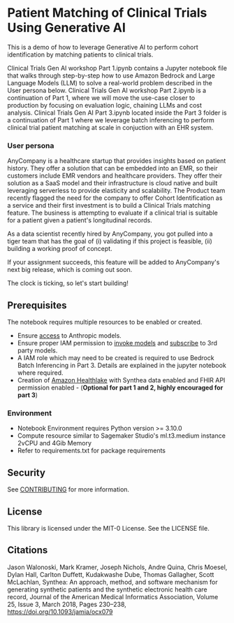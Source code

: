 # Patient Matching of Clinical Trials Using Generative AI

This is a demo of how to leverage Generative AI to perform cohort identification by matching patients to clinical trials.

Clinical Trials Gen AI workshop Part 1.ipynb contains a Jupyter notebook file that walks through step-by-step how to use Amazon Bedrock and Large Language Models (LLM) to solve a real-world problem described in the User persona below. Clinical Trials Gen AI workshop Part 2.ipynb is a continuation of Part 1, where we will move the use-case closer to production by focusing on evaluation logic, chaining LLMs and cost analysis. Clinical Trials Gen AI Part 3.ipynb located inside the Part 3 folder is a continuation of Part 1 where we leverage batch inferencing to perform clinical trial patient matching at scale in conjuction with an EHR system.

### User persona

AnyCompany is a healthcare startup that provides insights based on patient history. They offer a solution that can be embedded into an EMR, so their customers include EMR vendors and healthcare providers. They offer their solution as a SaaS model and their infrastructure is cloud native and built leveraging serverless to provide elasticity and scalability. The Product team recently flagged the need for the company to offer Cohort Identification as a service and their first investment is to build a Clinical Trials matching feature. The business is attempting to evaluate if a clinical trial is suitable for a patient given a patient's longitudinal records.

As a data scientist recently hired by AnyCompany, you got pulled into a tiger team that has the goal of (i) validating if this project is feasible, (ii) building a working proof of concept.

If your assignment succeeds, this feature will be added to AnyCompany's next big release, which is coming out soon.

The clock is ticking, so let's start building!

## Prerequisites

The notebook requires multiple resources to be enabled or created.

- Ensure [access](https://docs.aws.amazon.com/bedrock/latest/userguide/model-access.html) to Anthropic models.
- Ensure proper IAM permission to [invoke models](https://docs.aws.amazon.com/step-functions/latest/dg/bedrock-iam.html#bedrock-policy-invokemodel-full-access) and [subscribe](https://docs.aws.amazon.com/bedrock/latest/userguide/security_iam_id-based-policy-examples.html#security_iam_id-based-policy-examples-subscription) to 3rd party models.
- A IAM role which may need to be created is required to use Bedrock Batch Inferencing in Part 3. Details are explained in the jupyter notebook where required.
- Creation of [Amazon Healthlake](https://docs.aws.amazon.com/healthlake/latest/devguide/getting-started.html#setting-up-iam-amazon-healthlake) with Synthea data enabled and FHIR API permission enabled - (**Optional for part 1 and 2, highly encouraged for part 3**)

### Environment

- Notebook Environment requires Python version >= 3.10.0
- Compute resource similar to Sagemaker Studio's ml.t3.medium instance 2vCPU and 4Gib Memory
- Refer to requirements.txt for package requirements

## Security

See [CONTRIBUTING](CONTRIBUTING.md#security-issue-notifications) for more information.

## License

This library is licensed under the MIT-0 License. See the LICENSE file.

## Citations

Jason Walonoski, Mark Kramer, Joseph Nichols, Andre Quina, Chris Moesel, Dylan Hall, Carlton Duffett, Kudakwashe Dube, Thomas Gallagher, Scott McLachlan, Synthea: An approach, method, and software mechanism for generating synthetic patients and the synthetic electronic health care record, Journal of the American Medical Informatics Association, Volume 25, Issue 3, March 2018, Pages 230–238, https://doi.org/10.1093/jamia/ocx079
